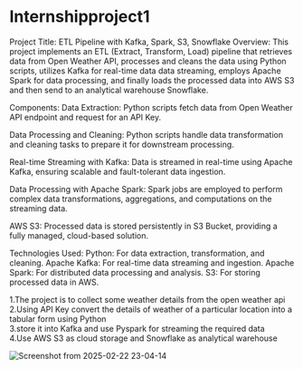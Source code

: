 # Internshipproject1
Project Title: ETL Pipeline with Kafka, Spark, S3, Snowflake Overview: This project implements an ETL (Extract, Transform, Load) pipeline that retrieves data from Open Weather API, processes and cleans the data using Python scripts, utilizes Kafka for real-time data data streaming, employs Apache Spark for data processing, and finally loads the processed data into AWS S3 and then send to an analytical warehouse Snowflake.

Components: Data Extraction: Python scripts fetch data from Open Weather API endpoint and request for an API Key.

Data Processing and Cleaning: Python scripts handle data transformation and cleaning tasks to prepare it for downstream processing.

Real-time Streaming with Kafka: Data is streamed in real-time using Apache Kafka, ensuring scalable and fault-tolerant data ingestion.

Data Processing with Apache Spark: Spark jobs are employed to perform complex data transformations, aggregations, and computations on the streaming data.

AWS S3: Processed data is stored persistently in S3 Bucket, providing a fully managed, cloud-based  solution.

Technologies Used: Python: For data extraction, transformation, and cleaning. Apache Kafka: For real-time data streaming and ingestion. Apache Spark: For distributed data processing and analysis. S3: For storing processed data in AWS.


1.The project is to collect some weather details from the open weather api 
<br>
2.Using API Key convert the details of weather of a particular location into a tabular form using Python
<br>
3.store it into Kafka and use Pyspark for streaming the required data
<br>
4.Use AWS S3 as cloud storage and Snowflake as analytical warehouse

![Screenshot from 2025-02-22 23-04-14](https://github.com/user-attachments/assets/599c512c-e6fb-4cca-91cd-ce2527c54412)
